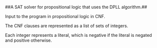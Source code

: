 ##A SAT solver for propositional logic that uses the DPLL algorithm.##

Input to the program in propositional logic in CNF.

The CNF clauses are represented as a list of sets of integers.

Each integer represents a literal, which is negative if the literal is negated and positive otherwise.
